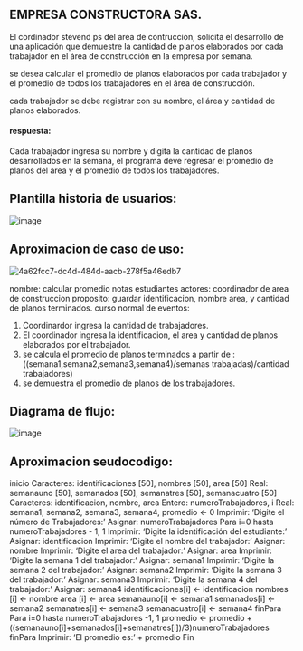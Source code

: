 

## EMPRESA CONSTRUCTORA SAS.

El cordinador stevend ps del area de contruccion, solicita el desarrollo de una aplicación que demuestre la cantidad de planos elaborados por cada trabajador en el área de construcción en la empresa por semana.

se desea calcular el promedio de planos elaborados por cada trabajador y el promedio de todos los trabajadores en el área de construcción.

cada trabajador se debe registrar con su nombre, el área y cantidad de planos elaborados.

#### respuesta:

Cada trabajador ingresa su nombre y digita la cantidad de planos desarrollados en la semana, el programa deve regresar el promedio de planos del area y el promedio de todos los trabajadores.

## Plantilla historia de usuarios:
![image](https://github.com/Stivendps/Planosarq/assets/121703665/73147a07-fd94-41c7-aa65-634db6132c35)

## Aproximacion de caso de uso:
![4a62fcc7-dc4d-484d-aacb-278f5a46edb7](https://github.com/Stivendps/Planosarq/assets/121703665/58116ea2-9183-43ab-89d8-8ee96941f056)

 nombre: calcular promedio notas estudiantes
 actores: coordinador de area de construccion
 proposito: guardar identificacion, nombre area, y cantidad de planos terminados.
 curso normal de eventos:
 1. Coordinardor ingresa la cantidad de trabajadores.
 2. El coordinador ingresa la identificacion, el area y  cantidad de planos elaborados por el trabajador.
 3. se calcula el promedio de planos terminados a partir de :
   ((semana1,semana2,semana3,semana4)/semanas trabajadas)/cantidad trabajadores)
 4. se demuestra el promedio de planos de los trabajadores.

## Diagrama de flujo:

![image](https://github.com/Stivendps/Planosarq/assets/121703665/2df65dd2-0fd3-4754-95b1-94975608bf27)

## Aproximacion seudocodigo:

inicio
    Caracteres: identificaciones [50], nombres [50], area [50]
    Real: semanauno [50], semanados [50], semanatres [50], semanacuatro [50]
    Caracteres: identificacion, nombre, area
    Entero: numeroTrabajadores, i
    Real: semana1, semana2, semana3, semana4, promedio <- 0
    Imprimir: ‘Digite el número de Trabajadores:’
    Asignar: numeroTrabajadores
    Para i=0 hasta numeroTrabajadores - 1, 1
    Imprimir: ‘Digite la identificación del estudiante:’
    Asignar: identificacion
    Imprimir: ‘Digite el nombre del trabajador:’
    Asignar: nombre
    Imprimir: ‘Digite el area del trabajador:’
    Asignar:  area
    Imprimir: ‘Digite la semana 1 del trabajador:’
    Asignar: semana1
    Imprimir: ‘Digite la semana 2 del trabajador:’
    Asignar: semana2
    Imprimir: ‘Digite la semana 3 del trabajador:’
    Asignar: semana3
    Imprimir: ‘Digite la semana 4 del trabajador:’
    Asignar: semana4
    identificaciones[i] <- identificacion
    nombres [i] <- nombre
    area [i] <- area
    semanauno[i] <- semana1
    semanados[i] <- semana2
    semanatres[i] <- semana3
    semanacuatro[i] <- semana4
    finPara
    Para i=0 hasta numeroTrabajadores -1, 1
    promedio <-
    promedio +((semanauno[i]+semanados[i]+semanatres[i])/3)numeroTrabajadores
    finPara
    Imprimir: ‘El promedio es:’ + promedio
Fin

